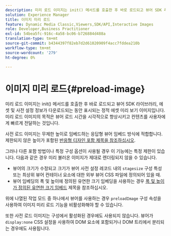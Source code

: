 ```yaml
---
description: 미리 로드 이미지는 init() 메서드를 호출한 후 바로 로드되고 뷰어 SDK 라이브러리, 에셋 및 사전 설정 정보가 다운로드되는 동안 표시되는 정적 에셋 미리 보기 이미지입니다. 미리 로드 이미지의 목적은 뷰어 로드 시간을 시각적으로 향상시키고 컨텐츠를 사용자에게 빠르게 전달하는 것입니다.
solution: Experience Manager
title: 이미지 미리 로드
feature: Dynamic Media Classic,Viewers,SDK/API,Interactive Images
role: Developer,Business Practitioner
exl-id: 54bea5fc-916c-4a58-bc06-b726884d488a
translation-type: tm+mt
source-git-commit: b4344397f82eb7d2d61020909f4acc7fddea210b
workflow-type: tm+mt
source-wordcount: '279'
ht-degree: 0%

---
```


# 이미지 미리 로드{#preload-image}

미리 로드 이미지는 init() 메서드를 호출한 후 바로 로드되고 뷰어 SDK 라이브러리, 에셋 및 사전 설정 정보가 다운로드되는 동안 표시되는 정적 에셋 미리 보기 이미지입니다. 미리 로드 이미지의 목적은 뷰어 로드 시간을 시각적으로 향상시키고 컨텐츠를 사용자에게 빠르게 전달하는 것입니다.

사전 로드 이미지는 무제한 높이로 임베드하는 응답형 뷰어 임베드 방식에 적합합니다. 제한되지 않은 높이가 포함된 [반응형 디자인 포함 제목을 참조하십시오](../../c-html5-aem-asset-viewers/c-html5-aem-interactive-images/c-html5-aem-interactive-images.md#section-6bb5d3c502544ad18a58eafe12a13435).

그러나 다른 포함 방법이나 특정 구성 옵션이 사용될 경우 이 기능에는 특정 제한이 있습니다. 다음과 같은 경우 미리 불러온 이미지가 제대로 렌더링되지 않을 수 있습니다.

* 뷰어의 크기가 수정되고 크기가 뷰어 사전 설정 레코드 내의 `stagesize` 구성 특성 또는 최상위 뷰어 컨테이너 요소에 대한 외부 뷰어 CSS 파일에 정의되어 있을 때.
* 뷰어 임베딩의 폭 및 높이에 정의된 유연한 크기 임베딩을 사용하는 경우 [폭 및 높이가 정의된 유연한 크기 임베드](../../c-html5-aem-asset-viewers/c-html5-aem-interactive-images/c-html5-aem-interactive-images.md#section-6bb5d3c502544ad18a58eafe12a13435) 제목을 참조하십시오.

위에 나열된 작업 모드 중 하나에서 뷰어를 사용하는 경우 `preloadImage` 구성 속성을 사용하여 이미지 미리 로드 기능을 비활성화해야 할 수 있습니다.

또한 사전 로드 이미지는 구성에서 활성화된 경우에도 사용되지 않습니다. 뷰어가 `display:none` CSS 설정을 사용하여 DOM 요소에 포함되거나 DOM 트리에서 분리되는 경우에도 사용됩니다.
